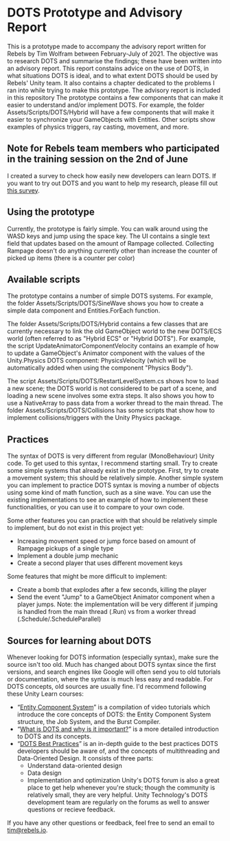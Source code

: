 # DOTS Prototype and Advisory Report
This is a prototype made to accompany the advisory report written for Rebels by Tim Wolfram between February-July of 2021. The objective was to research DOTS and summarise the findings; these have been written into an advisory report. This report constains advice on the use of DOTS, in what situations DOTS is ideal, and to what extent DOTS should be used by Rebels' Unity team. It also contains a chapter dedicated to the problems I ran into while trying to make this prototype. The advisory report is included in this repository 
The prototype contains a few components that can make it easier to understand and/or implement DOTS. For example, the folder Assets/Scripts/DOTS/Hybrid will have a few components that will make it easier to synchronize your GameObjects with Entities. Other scripts show examples of physics triggers, ray casting, movement, and more.

## Note for Rebels team members who participated in the training session on the 2nd of June
I created a survey to check how easily new developers can learn DOTS. If you want to try out DOTS and you want to help my research, please fill out [this survey](https://forms.gle/mKajybjihhf8Gh3d9). 

## Using the prototype
Currently, the prototype is fairly simple. You can walk around using the WASD keys and jump using the space key. The UI contains a single text field that updates based on the amount of Rampage collected. Collecting Rampage doesn't do anything currently other than increase the counter of picked up items (there is a counter per color)

## Available scripts
The prototype contains a number of simple DOTS systems. For example, the folder Assets/Scripts/DOTS/SineWave shows you how to create a simple data component and Entities.ForEach function.

The folder Assets/Scripts/DOTS/Hybrid contains a few classes that are currently necessary to link the old GameObject world to the new DOTS/ECS world (often referred to as "Hybrid ECS" or "Hybrid DOTS"). For example, the script UpdateAnimatorComponentVelocity contains an example of how to update a GameObject's Animator component with the values of the Unity.Physics DOTS component: PhysicsVelocity (which will be automatically added when using the component "Physics Body").

The script Assets/Scripts/DOTS/RestartLevelSystem.cs shows how to load a new scene; the DOTS world is not considered to be part of a scene, and loading a new scene involves some extra steps. It also shows you how to use a NativeArray to pass data from a worker thread to the main thread. 
The folder Assets/Scripts/DOTS/Collisions has some scripts that show how to implement collisions/triggers with the Unity Physics package.

## Practices
The syntax of DOTS is very different from regular (MonoBehaviour) Unity code. To get used to this syntax, I recommend starting small. Try to create some simple systems that already exist in the prototype. First, try to create a movement system; this should be relatively simple. Another simple system you can implement to practice DOTS syntax is moving a number of objects using some kind of math function, such as a sine wave. You can use the existing implementations to see an example of how to implement these functionalities, or you can use it to compare to your own code.

Some other features you can practice with that should be relatively simple to implement, but do not exist in this project yet:
- Increasing movement speed or jump force based on amount of Rampage pickups of a single type
- Implement a double jump mechanic
- Create a second player that uses different movement keys

Some features that might be more difficult to implement:
- Create a bomb that explodes after a few seconds, killing the player
- Send the event "Jump" to a GameObject Animator component when a player jumps. Note: the implementation will be very different if jumping is handled from the main thread (.Run) vs from a worker thread (.Schedule/.ScheduleParallel)

## Sources for learning about DOTS
Whenever looking for DOTS information (especially syntax), make sure the source isn't too old. Much has changed about DOTS syntax since the first versions, and search engines like Google will often send you to old tutorials or documentation, where the syntax is much less easy and readable. For DOTS concepts, old sources are usually fine. I'd recommend following these Unity Learn courses: 
- “[Entity Component System](https://learn.unity.com/tutorial/entity-component-system)” is a compilation of video tutorials which introduce the core concepts of DOTS: the Entity Component System structure, the Job System, and the Burst Compiler.
- “[What is DOTS and why is it important?](https://learn.unity.com/tutorial/what-is-dots-and-why-is-it-important)” is a more detailed introduction to DOTS and its concepts.
- “[DOTS Best Practices](https://learn.unity.com/course/dots-best-practices)” is an in-depth guide to the best practices DOTS developers should be aware of, and the concepts of multithreading and Data-Oriented Design. It consists of three parts:
  - Understand data-oriented design
  - Data design
  - Implementation and optimization
Unity's DOTS forum is also a great place to get help whenever you're stuck; though the community is relatively small, they are very helpful. Unity Technology's DOTS development team are regularly on the forums as well to answer questions or recieve feedback.

If you have any other questions or feedback, feel free to send an email to tim@rebels.io.
